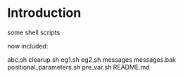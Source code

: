 # Introduction
some shell scripts

now included:

abc.sh
clearup.sh
eg1.sh
eg2.sh
messages
messages.bak
positional_parameters.sh
pre_var.sh
README.md

